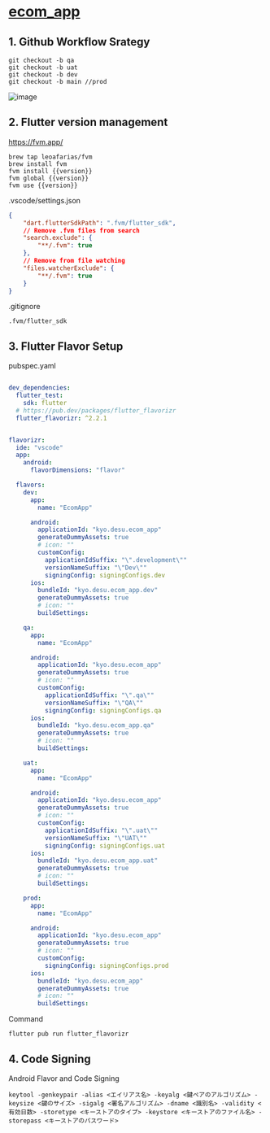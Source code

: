 # [ecom_app](https://github.com/rddewan/flutter-project-setup)

## 1. Github Workflow Srategy
```
git checkout -b qa 
git checkout -b uat 
git checkout -b dev 
git checkout -b main //prod
```
![image](https://github.com/YamamotoDesu/ecom_app/assets/47273077/71318fa2-d889-4baf-99fd-a46d2609d13e)

## 2. Flutter version management
https://fvm.app/
```
brew tap leoafarias/fvm
brew install fvm
fvm install {{version}}
fvm global {{version}}
fvm use {{version}}
```

.vscode/settings.json
```json
{
    "dart.flutterSdkPath": ".fvm/flutter_sdk",
    // Remove .fvm files from search
    "search.exclude": {
        "**/.fvm": true
    },
    // Remove from file watching
    "files.watcherExclude": {
        "**/.fvm": true
    }
}
```

.gitignore
```
.fvm/flutter_sdk
```

## 3. Flutter Flavor Setup

pubspec.yaml
```yaml

dev_dependencies:
  flutter_test:
    sdk: flutter
  # https://pub.dev/packages/flutter_flavorizr
  flutter_flavorizr: ^2.2.1


flavorizr:
  ide: "vscode"
  app:
    android:
      flavorDimensions: "flavor"

  flavors:
    dev:
      app:
        name: "EcomApp"

      android:
        applicationId: "kyo.desu.ecom_app"
        generateDummyAssets: true
        # icon: ""
        customConfig:
          applicationIdSuffix: "\".development\""
          versionNameSuffix: "\"Dev\""
          signingConfig: signingConfigs.dev
      ios:
        bundleId: "kyo.desu.ecom_app.dev"
        generateDummyAssets: true
        # icon: ""
        buildSettings:

    qa:
      app:
        name: "EcomApp"

      android:
        applicationId: "kyo.desu.ecom_app"
        generateDummyAssets: true
        # icon: ""
        customConfig:
          applicationIdSuffix: "\".qa\""
          versionNameSuffix: "\"QA\""
          signingConfig: signingConfigs.qa
      ios:
        bundleId: "kyo.desu.ecom_app.qa"
        generateDummyAssets: true
        # icon: ""
        buildSettings:

    uat:
      app:
        name: "EcomApp"

      android:
        applicationId: "kyo.desu.ecom_app"
        generateDummyAssets: true
        # icon: ""
        customConfig:
          applicationIdSuffix: "\".uat\""
          versionNameSuffix: "\"UAT\""
          signingConfig: signingConfigs.uat
      ios:
        bundleId: "kyo.desu.ecom_app.uat"
        generateDummyAssets: true
        # icon: ""
        buildSettings:

    prod:
      app:
        name: "EcomApp"

      android:
        applicationId: "kyo.desu.ecom_app"
        generateDummyAssets: true
        # icon: ""
        customConfig:
          signingConfig: signingConfigs.prod
      ios:
        bundleId: "kyo.desu.ecom_app"
        generateDummyAssets: true
        # icon: ""
        buildSettings:
```

Command
```
flutter pub run flutter_flavorizr
```

## 4. Code Signing
Android Flavor and Code Signing
```
keytool -genkeypair -alias <エイリアス名> -keyalg <鍵ペアのアルゴリズム> -keysize <鍵のサイズ> -sigalg <署名アルゴリズム> -dname <識別名> -validity <有効日数> -storetype <キーストアのタイプ> -keystore <キーストアのファイル名> -storepass <キーストアのパスワード>
```
